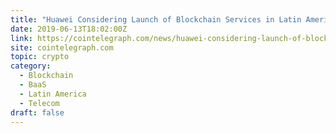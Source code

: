 ```yaml
---
title: "Huawei Considering Launch of Blockchain Services in Latin America"
date: 2019-06-13T18:02:00Z
link: https://cointelegraph.com/news/huawei-considering-launch-of-blockchain-services-in-latin-america?utm_medium=RSS&utm_source=hune
site: cointelegraph.com
topic: crypto
category:
  - Blockchain
  - BaaS
  - Latin America
  - Telecom
draft: false
---
```

